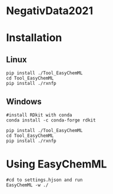 # NegativData2021

# Installation

## Linux
		
	pip install ./Tool_EasyChemML
	cd Tool_EasyChemML
	pip install ./rxnfp
	
## Windows

	#install RDkit with conda
	conda install -c conda-forge rdkit

	pip install ./Tool_EasyChemML
	cd Tool_EasyChemML
	pip install ./rxnfp
	
# Using EasyChemML

	#cd to settings.hjson and run
	EasyChemML -w ./
